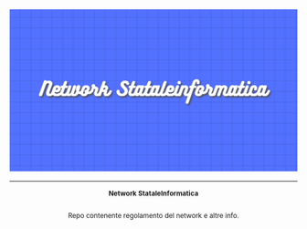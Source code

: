 <div align="center">
    <img src="logo.png">
<br>
<hr>
<p>
  <sup>
    <b>Network StataleInformatica</b>
    <br><br>
    Repo contenente regolamento del network e altre info.
  </sup>
</p>